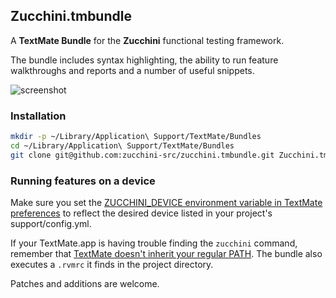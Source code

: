 Zucchini.tmbundle
---------------------

A **TextMate Bundle** for the **Zucchini** functional testing framework.

The bundle includes syntax highlighting, the ability to run feature walkthroughs and reports and a number of useful snippets.

![screenshot](http://zucchiniframework.org/i/zucchini-textmate.png)

### Installation

```bash
mkdir -p ~/Library/Application\ Support/TextMate/Bundles
cd ~/Library/Application\ Support/TextMate/Bundles
git clone git@github.com:zucchini-src/zucchini.tmbundle.git Zucchini.tmbundle
```

### Running features on a device

Make sure you set the [ZUCCHINI_DEVICE environment variable in TextMate preferences](http://zucchiniframework.org/i/zucchini-textmate-preferences.png) to reflect the desired device listed in your project's support/config.yml.

If your TextMate.app is having trouble finding the `zucchini` command, remember that [TextMate doesn't inherit your regular PATH](http://wiki.macromates.com/Troubleshooting/TextMateAndThePath). The bundle also executes a `.rvmrc` it finds in the project directory.

Patches and additions are welcome.
